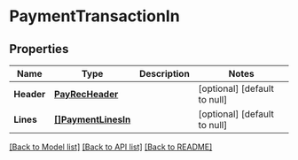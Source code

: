 # PaymentTransactionIn

## Properties
Name | Type | Description | Notes
------------ | ------------- | ------------- | -------------
**Header** | [**PayRecHeader**](PayRecHeader.md) |  | [optional] [default to null]
**Lines** | [**[]PaymentLinesIn**](PaymentLinesIn.md) |  | [optional] [default to null]

[[Back to Model list]](../README.md#documentation-for-models) [[Back to API list]](../README.md#documentation-for-api-endpoints) [[Back to README]](../README.md)


